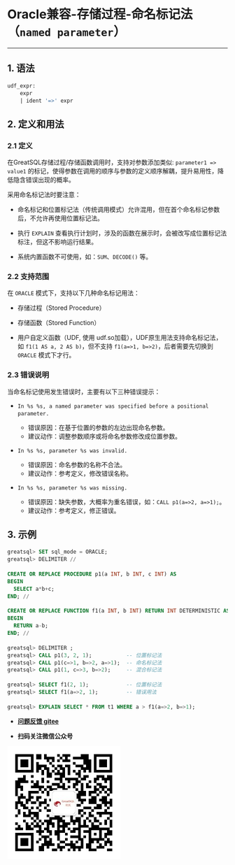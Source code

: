 # Oracle兼容-存储过程-命名标记法（`named parameter`）
---


## 1. 语法

```sql
udf_expr:
    expr
    | ident '=>' expr
```

## 2. 定义和用法

### 2.1 定义

在GreatSQL存储过程/存储函数调用时，支持对参数添加类似: `parameter1 => value1` 的标记，使得参数在调用的顺序与参数的定义顺序解耦，提升易用性，降低隐含错误出现的概率。

采用命名标记法时要注意：

- 命名标记和位置标记法（传统调用模式）允许混用，但在首个命名标记参数后，不允许再使用位置标记法。

- 执行 `EXPLAIN` 查看执行计划时，涉及的函数在展示时，会被改写成位置标记法标注，但这不影响运行结果。

- 系统内置函数不可使用，如：`SUM`、`DECODE()` 等。

### 2.2 支持范围

在 `ORACLE` 模式下，支持以下几种命名标记用法：  

- 存储过程（Stored Procedure）

- 存储函数（Stored Function）

- 用户自定义函数（UDF, 使用 udf.so加载），UDF原生用法支持命名标记法，如 `f1(1 AS a, 2 AS b)`，但不支持 `f1(a=>1, b=>2)`，后者需要先切换到 `ORACLE` 模式下才行。

### 2.3 错误说明

当命名标记使用发生错误时，主要有以下三种错误提示：

- `In %s %s, a named parameter was specified before a positional parameter.`
    - 错误原因：在基于位置的参数的左边出现命名参数。
    - 建议动作：调整参数顺序或将命名参数修改成位置参数。

- `In %s %s, parameter %s was invalid.`
    - 错误原因：命名参数的名称不合法。
    - 建议动作：参考定义，修改错误名称。

- `In %s %s, parameter %s was missing.`
    - 错误原因：缺失参数，大概率为重名错误，如：`CALL p1(a=>2, a=>1);`。
    - 建议动作：参考定义，修正错误。


## 3. 示例


```sql
greatsql> SET sql_mode = ORACLE;
greatsql> DELIMITER //

CREATE OR REPLACE PROCEDURE p1(a INT, b INT, c INT) AS
BEGIN
  SELECT a*b+c;
END; //

CREATE OR REPLACE FUNCTION f1(a INT, b INT) RETURN INT DETERMINISTIC AS
BEGIN
  RETURN a-b;
END; //

greatsql> DELIMITER ;
greatsql> CALL p1(3, 2, 1);           -- 位置标记法
greatsql> CALL p1(c=>1, b=>2, a=>1);  -- 命名标记法
greatsql> CALL p1(1, c=>3, b=>2);     -- 混合标记法

greatsql> SELECT f1(2, 1);            -- 位置标记法
greatsql> SELECT f1(a=>2, 1);         -- 错误用法

greatsql> EXPLAIN SELECT * FROM t1 WHERE a > f1(a=>2, b=>1);
```



- **[问题反馈 gitee](https://gitee.com/GreatSQL/GreatSQL-Manual/issues)**

- **扫码关注微信公众号**

![greatsql-wx](../../greatsql-wx.jpg)
